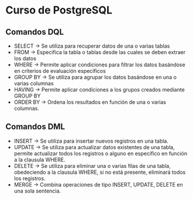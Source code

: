 # Curso de PostgreSQL

## Comandos DQL

- SELECT -> Se utiliza para recuperar datos de una o varias tablas
- FROM -> Especifica la tabla o tablas desde las cuales se deben extraer los datos
- WHERE -> Permite aplicar condiciones para filtrar los datos basándose en criterios de evaluación específicos
- GROUP BY -> Se utiliza para agrupar los datos basándose en una o varias columnas
- HAVING -> Permite aplicar condiciones a los grupos creados mediante GROUP BY
- ORDER BY -> Ordena los resultados en función de una o varias columnas.


## Comandos DML

- INSERT -> Se utiliza para insertar nuevos registros en una tabla.
- UPDATE -> Se utiliza para actualizar datos existentes de una tabla, permite actualizar todos los registros o alguno en específico en función a la clausula WHERE.
- DELETE -> Se utiliza para eliminar una o varias filas de una tabla, obedeciendo a la clausula WHERE, si no está presente, eliminará todos los registros.
- MERGE -> Combina operaciones de tipo INSERT, UPDATE, DELETE en una sola sentencia.
